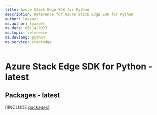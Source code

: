 ```yaml
---
title: Azure Stack Edge SDK for Python
description: Reference for Azure Stack Edge SDK for Python
author: lmazuel
ms.author: lmazuel
ms.data: 06/14/2023
ms.topic: reference
ms.devlang: python
ms.service: stackedge
---
```

# Azure Stack Edge SDK for Python - latest
## Packages - latest
[!INCLUDE [packages](stack-edge-index.md)]